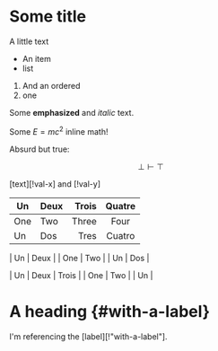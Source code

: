 # Some title

A little text

- An item
- list

1. And an ordered
2. one

Some **emphasized** and _italic_ text.

Some $E=mc^2$ inline math!

Absurd but true:

```math
\bot\vdash\top
```

[text][!val-x] and [!val-y]

| Un  | Deux | Trois | Quatre |
|-----|:-----|------:|:------:|
| One | Two  | Three | Four   |
| Un  | Dos  |  Tres | Cuatro |

| Un  | Deux |
| One | Two  |
| Un  | Dos  |

| Un  | Deux | Trois |
| One | Two  |
| Un  |


# A heading {#with-a-label}

I'm referencing the [label][!"with-a-label"].
